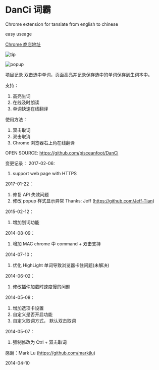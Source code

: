 DanCi 词霸
==========================
Chrome extension for tanslate from english to chinese

easy useage

[Chrome 商店地址](https://chrome.google.com/webstore/detail/%E8%AF%8D%E9%9C%B8/femhgleoafcbheidpnndohnnpkbeiljn)

![tip](https://raw.githubusercontent.com/pisceanfoot/DanCi/master/_static/tip.png)

![popup](https://raw.githubusercontent.com/pisceanfoot/DanCi/master/_static/popup.png)

项目记录
双击选中单词，页面高亮并记录保存选中的单词保存到生词本中。

支持：

1. 高亮生词
2. 在线及时朗读
3. 单词快速在线翻译

使用方法：

1. 双击取词
2. 双击取消
3. Chrome 浏览器右上角在线翻译

OPEN SOURCE: https://github.com/pisceanfoot/DanCi

变更记录：
2017-02-06:

1. support web page with HTTPS

2017-01-22：

1. 修复 API 失效问题
2. 修改 popup 样式显示异常
Thanks: Jeff (https://github.com/Jeff-Tian)

2015-02-12：

1. 增加划词功能

2014-08-09：

1. 增加 MAC chrome 中 command + 双击支持

2014-07-10：

1. 优化 HighLight 单词导致浏览器卡住问题(未解决)

2014-06-02：

1. 修改插件加载时速度慢的问题

2014-05-08：

1. 增加选项卡设置
2. 自定义是否开启功能
3. 自定义取词方式， 默认双击取词

2014-05-07：

1. 强制修改为 Ctrl + 双击取词

感谢：Mark Lu (https://github.com/markjlu)

2014-04-10
